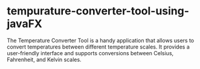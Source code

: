 # tempurature-converter-tool-using-javaFX
The Temperature Converter Tool is a handy application that allows users to convert temperatures between different temperature scales. It provides a user-friendly interface and supports conversions between Celsius, Fahrenheit, and Kelvin scales. 
